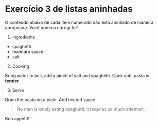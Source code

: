 # Exercício 3 de listas aninhadas

O conteúdo abaixo de cada ítem numerado não está aninhado de maneira apropriada. Você poderia corrigi-lo?

1. Ingredients

- spaghetti
- marinara sauce
- salt

2. Cooking

Bring water to boil, add a pinch of salt and spaghetti. Cook until pasta is **tender**.

3. Serve

Drain the pasta on a plate. Add heated sauce. 

> No man is lonely eating spaghetti; it requires so much attention.

Bon appetit!
